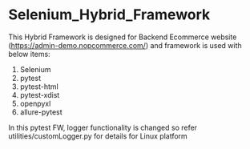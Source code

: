 # Selenium_Hybrid_Framework
This Hybrid Framework is designed for Backend Ecommerce website (https://admin-demo.nopcommerce.com/) and framework is used with below items:
1. Selenium
2. pytest
3. pytest-html
4. pytest-xdist
5. openpyxl
6. allure-pytest

In this pytest FW, logger functionality is changed so refer utilities/customLogger.py for details for Linux platform
